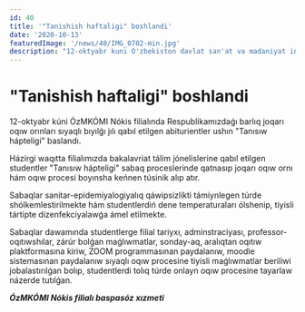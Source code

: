 ```yaml
---
id: 40
title: '"Tanishish haftaligi" boshlandi'
date: '2020-10-13'
featuredImage: '/news/40/IMG_0702-min.jpg'
description: "12-oktyabr kuni O'zbekiston davlat san'at va madaniyat instituti Nukus filialinda ha'mda Respublikamizdagi barcha O'liy ta'lim muassasalarinda joriy yilda qabul etilgan abituriyentlar uchun Tanishish haftaligi boshlandi"
---
```


# "Tanishish haftaligi" boshlandi

12-oktyabr kúni ÓzMKÓMI Nókis filialında Respublikamızdaǵı barlıq joqarı oqıw orınları sıyaqlı bıyılǵı jılı qabıl etilgen abiturientler ushın "Tanısıw hápteligi" baslandı.

Házirgi waqıtta filialımızda bakalavriat tálim jónelislerine qabıl etilgen studentler "Tanısıw hápteligi" sabaq proceslerinde qatnasıp joqarı oqıw ornı hám oqıw procesi boyınsha keńnen túsinik alıp atır.

Sabaqlar sanitar-epidemiyalogiyalıq qáwipsizlikti támiynlegen túrde shólkemlestirilmekte hám studentlerdiń dene temperaturaları ólshenip, tiyisli tártipte dizenfekciyalawǵa ámel etilmekte.

Sabaqlar dawamında studentlerge filial tariyxı, adminstraciyası, professor-oqıtıwshılar, zárúr bolǵan maǵlıwmatlar, sonday-aq, aralıqtan oqıtıw plaktformasına kiriw, ZOOM programmasınan paydalanıw, moodle sistemasınan paydalanıw sıyaqlı oqıw procesine tiyisli maǵlıwmatlar beriliwi jobalastırılǵan bolıp, studentlerdi tolıq túrde onlayn oqıw procesine tayarlaw názerde tutılǵan.

**_ÓzMKÓMI Nókis filialı baspasóz xızmeti_**
